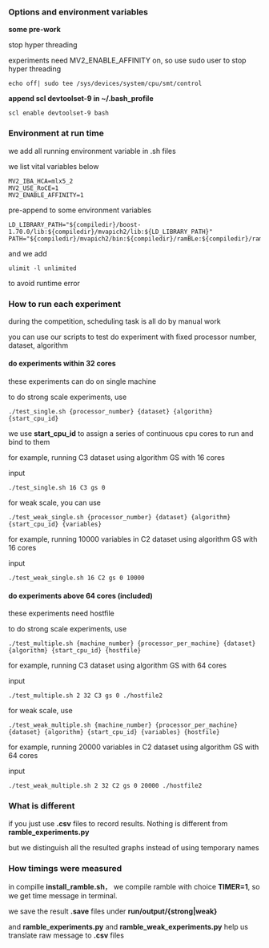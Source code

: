 ### Options and environment variables

**some pre-work**

stop hyper threading

experiments need MV2_ENABLE_AFFINITY on, so use sudo user to stop hyper threading

```shell
echo off| sudo tee /sys/devices/system/cpu/smt/control
```



**append scl devtoolset-9 in ~/.bash_profile**

```shell
scl enable devtoolset-9 bash
```



### Environment at run time

we add all running environment variable in .sh files

we list vital variables below

```shel
MV2_IBA_HCA=mlx5_2
MV2_USE_RoCE=1
MV2_ENABLE_AFFINITY=1
```

pre-append  to some environment variables

```
LD_LIBRARY_PATH="${compiledir}/boost-1.70.0/lib:${compiledir}/mvapich2/lib:${LD_LIBRARY_PATH}"
PATH="${compiledir}/mvapich2/bin:${compiledir}/ramBLe:${compiledir}/ramBLe/common/scripts:${PATH}"
```



and we add 

```shell
ulimit -l unlimited
```

to avoid runtime error



### How to run each experiment

during the competition, scheduling task is all do by manual work

you can use our scripts to test do experiment with fixed processor number, dataset, algorithm





#### do experiments within 32 cores 

these experiments can do on single machine

to do strong scale experiments, use

```shell
./test_single.sh {processor_number} {dataset} {algorithm} {start_cpu_id}
```

we use **start_cpu_id** to assign a series of continuous cpu cores to run and bind to them



for example, running C3 dataset using algorithm GS with 16 cores



input 

```shell
./test_single.sh 16 C3 gs 0
```



for weak scale, you can use

```shell
./test_weak_single.sh {processor_number} {dataset} {algorithm} {start_cpu_id} {variables}
```



for example, running 10000 variables in C2 dataset using algorithm GS with 16 cores 

input 

```shell
./test_weak_single.sh 16 C2 gs 0 10000
```



#### do experiments above 64 cores (included) 

these experiments need hostfile

to do strong scale experiments, use

```shell
./test_multiple.sh {machine_number} {processor_per_machine} {dataset} {algorithm} {start_cpu_id} {hostfile}
```

for example, running C3 dataset using algorithm GS with 64 cores

input 

```shell
./test_multiple.sh 2 32 C3 gs 0 ./hostfile2
```

for weak scale, use

```shell
./test_weak_multiple.sh {machine_number} {processor_per_machine} {dataset} {algorithm} {start_cpu_id} {variables} {hostfile}
```

for example, running 20000 variables in C2 dataset using algorithm GS with 64 cores 

input

```shell
./test_weak_multiple.sh 2 32 C2 gs 0 20000 ./hostfile2
```



### What is different

if you just use **.csv** files to record results. Nothing is different from **ramble_experiments.py**

but we distinguish all the resulted graphs instead of using temporary names 



###  How timings were measured

in compille **install_ramble.sh**， we compile ramble with choice **TIMER=1**, so we get time message in terminal.

we save the result **.save** files under **run/output/{strong|weak}**  

and **ramble_experiments.py** and **ramble_weak_experiments.py** help us translate raw message to **.csv** files